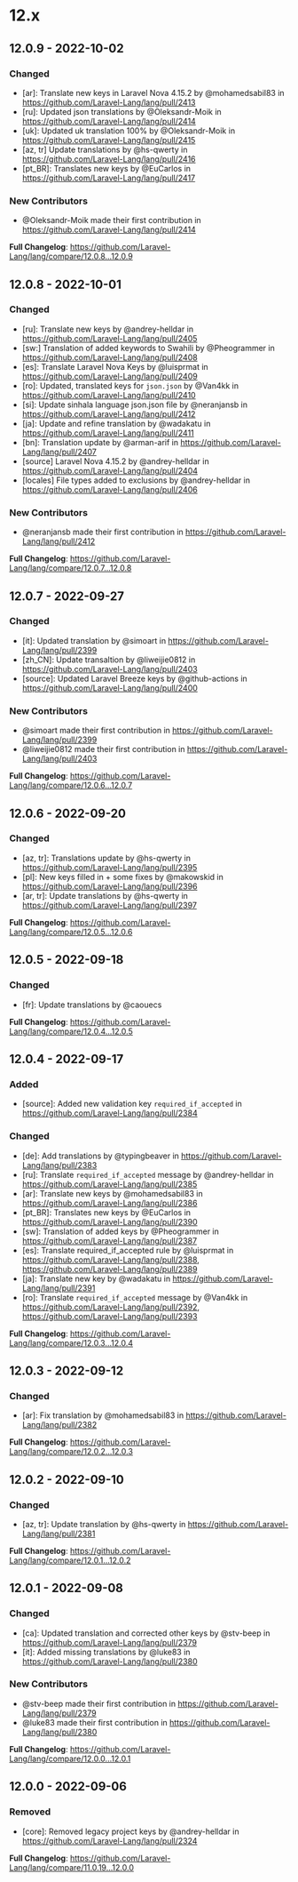 # 12.x

## 12.0.9 - 2022-10-02

### Changed

- [ar]: Translate new keys in Laravel Nova 4.15.2 by @mohamedsabil83 in https://github.com/Laravel-Lang/lang/pull/2413
- [ru]: Updated json translations by @Oleksandr-Moik in https://github.com/Laravel-Lang/lang/pull/2414
- [uk]: Updated uk translation 100% by @Oleksandr-Moik in https://github.com/Laravel-Lang/lang/pull/2415
- [az, tr] Update translations by @hs-qwerty in https://github.com/Laravel-Lang/lang/pull/2416
- [pt_BR]: Translates new keys by @EuCarlos in https://github.com/Laravel-Lang/lang/pull/2417

### New Contributors

- @Oleksandr-Moik made their first contribution in https://github.com/Laravel-Lang/lang/pull/2414

**Full Changelog**: https://github.com/Laravel-Lang/lang/compare/12.0.8...12.0.9

## 12.0.8 - 2022-10-01

### Changed

- [ru]: Translate new keys by @andrey-helldar in https://github.com/Laravel-Lang/lang/pull/2405
- [sw:] Translation of added keywords to Swahili by @Pheogrammer in https://github.com/Laravel-Lang/lang/pull/2408
- [es]: Translate Laravel Nova Keys by @luisprmat in https://github.com/Laravel-Lang/lang/pull/2409
- [ro]: Updated, translated keys for `json.json` by @Van4kk in https://github.com/Laravel-Lang/lang/pull/2410
- [si]: Update sinhala language json.json file by @neranjansb in https://github.com/Laravel-Lang/lang/pull/2412
- [ja]: Update and refine translation by @wadakatu in https://github.com/Laravel-Lang/lang/pull/2411
- [bn]: Translation update by @arman-arif in https://github.com/Laravel-Lang/lang/pull/2407
- [source] Laravel Nova 4.15.2 by @andrey-helldar in https://github.com/Laravel-Lang/lang/pull/2404
- [locales] File types added to exclusions by @andrey-helldar in https://github.com/Laravel-Lang/lang/pull/2406

### New Contributors

- @neranjansb made their first contribution in https://github.com/Laravel-Lang/lang/pull/2412

**Full Changelog**: https://github.com/Laravel-Lang/lang/compare/12.0.7...12.0.8

## 12.0.7 - 2022-09-27

### Changed

- [it]: Updated translation by @simoart in https://github.com/Laravel-Lang/lang/pull/2399
- [zh_CN]: Update transaltion by @liweijie0812 in https://github.com/Laravel-Lang/lang/pull/2403
- [source]: Updated Laravel Breeze keys by @github-actions in https://github.com/Laravel-Lang/lang/pull/2400

### New Contributors

- @simoart made their first contribution in https://github.com/Laravel-Lang/lang/pull/2399
- @liweijie0812 made their first contribution in https://github.com/Laravel-Lang/lang/pull/2403

**Full Changelog**: https://github.com/Laravel-Lang/lang/compare/12.0.6...12.0.7

## 12.0.6 - 2022-09-20

### Changed

- [az, tr]: Translations update by @hs-qwerty in https://github.com/Laravel-Lang/lang/pull/2395
- [pl]: New keys filled in + some fixes by @makowskid in https://github.com/Laravel-Lang/lang/pull/2396
- [ar, tr]: Update translations by @hs-qwerty in https://github.com/Laravel-Lang/lang/pull/2397

**Full Changelog**: https://github.com/Laravel-Lang/lang/compare/12.0.5...12.0.6

## 12.0.5 - 2022-09-18

### Changed

- [fr]: Update translations by @caouecs

**Full Changelog**: https://github.com/Laravel-Lang/lang/compare/12.0.4...12.0.5

## 12.0.4 - 2022-09-17

### Added

- [source]: Added new validation key `required_if_accepted` in https://github.com/Laravel-Lang/lang/pull/2384

### Changed

- [de]: Add translations by @typingbeaver in https://github.com/Laravel-Lang/lang/pull/2383
- [ru]: Translate `required_if_accepted` message by @andrey-helldar in https://github.com/Laravel-Lang/lang/pull/2385
- [ar]: Translate new keys by @mohamedsabil83 in https://github.com/Laravel-Lang/lang/pull/2386
- [pt_BR]: Translates new keys by @EuCarlos in https://github.com/Laravel-Lang/lang/pull/2390
- [sw]: Translation of added keys by @Pheogrammer in https://github.com/Laravel-Lang/lang/pull/2387
- [es]: Translate required_if_accepted rule by @luisprmat in https://github.com/Laravel-Lang/lang/pull/2388, https://github.com/Laravel-Lang/lang/pull/2389
- [ja]: Translate new key by @wadakatu in https://github.com/Laravel-Lang/lang/pull/2391
- [ro]: Translate `required_if_accepted` message by @Van4kk in https://github.com/Laravel-Lang/lang/pull/2392, https://github.com/Laravel-Lang/lang/pull/2393

**Full Changelog**: https://github.com/Laravel-Lang/lang/compare/12.0.3...12.0.4

## 12.0.3 - 2022-09-12

### Changed

- [ar]: Fix translation by @mohamedsabil83 in https://github.com/Laravel-Lang/lang/pull/2382

**Full Changelog**: https://github.com/Laravel-Lang/lang/compare/12.0.2...12.0.3

## 12.0.2 - 2022-09-10

### Changed

- [az, tr]: Update translation by @hs-qwerty in https://github.com/Laravel-Lang/lang/pull/2381

**Full Changelog**: https://github.com/Laravel-Lang/lang/compare/12.0.1...12.0.2

## 12.0.1 - 2022-09-08

### Changed

- [ca]: Updated translation and corrected other keys by @stv-beep in https://github.com/Laravel-Lang/lang/pull/2379
- [it]: Added missing translations by @luke83 in https://github.com/Laravel-Lang/lang/pull/2380

### New Contributors

- @stv-beep made their first contribution in https://github.com/Laravel-Lang/lang/pull/2379
- @luke83 made their first contribution in https://github.com/Laravel-Lang/lang/pull/2380

**Full Changelog**: https://github.com/Laravel-Lang/lang/compare/12.0.0...12.0.1

## 12.0.0 - 2022-09-06

### Removed

- [core]: Removed legacy project keys by @andrey-helldar in https://github.com/Laravel-Lang/lang/pull/2324

**Full Changelog**: https://github.com/Laravel-Lang/lang/compare/11.0.19...12.0.0
